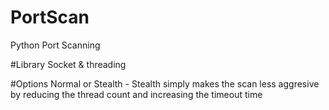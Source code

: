 # PortScan
 Python Port Scanning

#Library
Socket & threading

#Options 
Normal or Stealth - Stealth simply makes the scan less aggresive by reducing the thread count and increasing the timeout time
